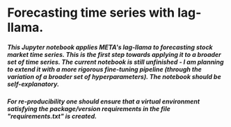 # Forecasting time series with lag-llama. 

##### This Jupyter notebook applies META's lag-llama to forecasting stock market time series. This is the first step towards applying it to a broader set of time series. The current notebook is still unfinished - I am planning to extend it with a more rigorous fine-tuning pipeline (through the variation of a broader set of hyperparameters). The notebook should be self-explanatory. 

##### For re-producibility one should ensure that a virtual environment satisfying the package/version requirements in the file "requirements.txt" is created.
